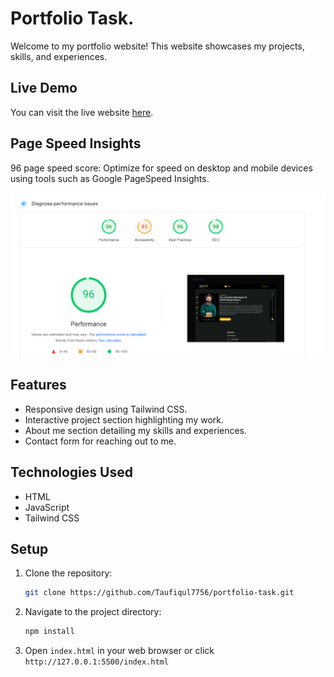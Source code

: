 ﻿# Portfolio Task.

Welcome to my portfolio website! This website showcases my projects, skills, and experiences.

## Live Demo

You can visit the live website [here](https://your-portfolio-website-url.com).

## Page Speed Insights

96 page speed score: Optimize for speed on desktop and mobile devices using tools such as Google PageSpeed Insights.

![Page Speed Insights](/src/assets/page-speed-insights.png)

## Features

- Responsive design using Tailwind CSS.
- Interactive project section highlighting my work.
- About me section detailing my skills and experiences.
- Contact form for reaching out to me.

## Technologies Used

- HTML
- JavaScript
- Tailwind CSS

## Setup

1. Clone the repository:

   ```bash
   git clone https://github.com/Taufiqul7756/portfolio-task.git
   ```

2. Navigate to the project directory:

   ```bash
   npm install
   ```

3. Open `index.html` in your web browser or click `http://127.0.0.1:5500/index.html`

